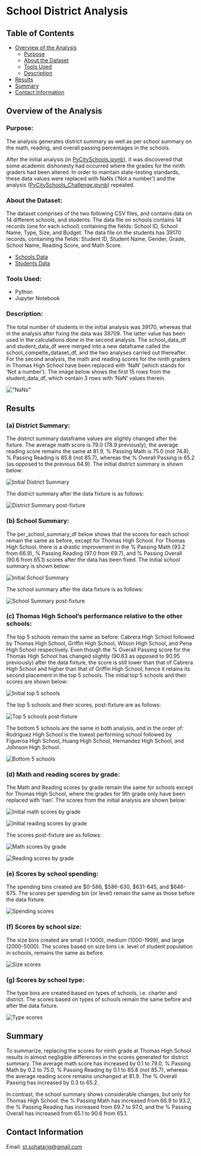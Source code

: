 # School District Analysis
## Table of Contents
- [Overview of the Analysis](#overview-of-the-analysis)
    - [Purpose](#purpose)
    - [About the Dataset](#about-the-dataset)
    - [Tools Used](#tools-used)
    - [Description](#description)
- [Results](#results)
- [Summary](#summary)
- [Contact Information](#contact-information)

## Overview of the Analysis
### Purpose:
The analysis generates district summary as well as per school summary on the math, reading, and overall passing percentages in the schools. 

After the initial analysis (in [PyCitySchools.ipynb](https://github.com/SohaT7/School_District_Analysis/blob/main/PyCitySchools.ipynb)), it was discovered that some academic dishonesty had occurred where the grades for the ninth graders had been altered. In order to maintain state-testing standards, these data values were replaced with NaNs (‘Not a number’) and the analysis ([PyCitySchools_Challenge.ipynb](https://github.com/SohaT7/School_District_Analysis/blob/main/PyCitySchools_Challenge.ipynb)) repeated.

### About the Dataset:
The dataset comprises of the two following CSV files, and contains data on 14 different schools, and students. </n>The data file on schools contains 14 records (one for each school) containing the fields: School ID, School Name, Type, Size, and Budget. </n>The data file on the students has 39170 records, containing the fields: Student ID, Student Name, Gender, Grade, School Name, Reading Score, and Math Score.

 - [Schools Data](https://github.com/SohaT7/School_District_Analysis/blob/main/Resources/schools_complete.csv)
 - [Students Data](https://github.com/SohaT7/School_District_Analysis/blob/main/Resources/students_complete.csv)

### Tools Used:
 - Python
 - Jupyter Notebook

### Description:
The total number of students in the initial analysis was 39170, whereas that in the analysis after fixing the data was 38709. The latter value has been used in the calculations done in the second analysis. 
The school_data_df and student_data_df were merged into a new dataframe called the school_compelte_dataset_df, and the two analyses carried out thereafter. 
For the second analysis, the math and reading scores for the ninth graders in Thomas High School have been replaced with ‘NaN’ (which stands for ‘Not a number’). The image below shows the first 15 rows from the student_data_df, which contain 3 rows with ‘NaN’ values therein.

!["NaNs"](https://github.com/SohaT7/School_District_Analysis/blob/main/Images/NaNs.png)

## Results
### (a) District Summary:
The district summary dataframe values are slightly changed after the fixture. The average math score is 79.0 (78.9 previously), the average reading score remains the same at 81.9, % Passing Math is 75.0 (not 74.8), % Passing Reading is 85.8 (not 85.7), whereas the % Overall Passing is 65.2 (as opposed to the previous 64.9).
The initial district summary is shown below:

![Initial District Summary](https://github.com/SohaT7/School_District_Analysis/blob/main/Images/initial_district_summary_df.png) 

The district summary after the data fixture is as follows:

![District Summary post-fixture](https://github.com/SohaT7/School_District_Analysis/blob/main/Images/district_summary_df.png)

### (b) School Summary:
The per_school_summary_df below shows that the scores for each school remain the same as before, except for Thomas High School. For Thomas High School, there is a drastic improvement in the % Passing Math (93.2 from 66.9), % Passing Reading (97.0 from 69.7), and % Passing Overall (90.6 from 65.1) scores after the data has been fixed. 
The initial school summary is shown below:

![Initial School Summary](https://github.com/SohaT7/School_District_Analysis/blob/main/Images/initial_per_school_summary_df.png)

The school summary after the data fixture is as follows:

![School Summary post-fixture](https://github.com/SohaT7/School_District_Analysis/blob/main/Images/per_school_summary_df.png)

### (c) Thomas High School’s performance relative to the other schools:
The top 5 schools remain the same as before: Cabrera High School followed by Thomas High School, Griffin High School, Wilson High School, and Pena High School respectively. Even though the % Overall Passing score for the Thomas High School has changed slightly (90.63 as opposed to 90.95 previously) after the data fixture, the score is still lower than that of Cabrera High School and higher than that of Griffin High School, hence it retains its second placement in the top 5 schools.
The initial top 5 schools and their scores are shown below:

![Initial top 5 schools](https://github.com/SohaT7/School_District_Analysis/blob/main/Images/initial_top5_schools.png)

The top 5 schools and their scores, post-fixture are as follows:

![Top 5 schools post-fixture](https://github.com/SohaT7/School_District_Analysis/blob/main/Images/top5_schools.png)

The bottom 5 schools are the same in both analysis, and in the order of: Rodriguez High School is the lowest performing school followed by Figueroa High School, Huang High School, Hernandez High School, and Johnson High School. 

![Bottom 5 schools](https://github.com/SohaT7/School_District_Analysis/blob/main/Images/bottom5_schools.png)

### (d) Math and reading scores by grade:
The Math and Reading scores by grade remain the same for schools except for Thomas High School, where the grades for 9th grade only have been replaced with ‘nan’.
The scores from the initial analysis are shown below:

![Initial math scores by grade](https://github.com/SohaT7/School_District_Analysis/blob/main/Images/initial_math_scores_by_grade.png)

![Initial reading scores by grade](https://github.com/SohaT7/School_District_Analysis/blob/main/Images/initial_reading_scores_by_grade.png)

The scores post-fixture are as follows:

![Math scores by grade](https://github.com/SohaT7/School_District_Analysis/blob/main/Images/math_scores_by_grade.png)

![Reading scores by grade](https://github.com/SohaT7/School_District_Analysis/blob/main/Images/reading_scores_by_grade.png)

### (e) Scores by school spending:
The spending bins created are $0-586, $586-630, $631-645, and $646-675. The scores per spending bin (or level) remain the same as those before the data fixture. 

![Spending scores](https://github.com/SohaT7/School_District_Analysis/blob/main/Images/spending_summary_df.png)

### (f) Scores by school size:
The size bins created are small (<1000), medium (1000-1999), and large (2000-5000). The scores based on size bins i.e. level of student population in schools, remains the same as before.

![Size scores](https://github.com/SohaT7/School_District_Analysis/blob/main/Images/size_summary_df.png)

### (g) Scores by school type:
The type bins are created based on types of schools, i.e. charter and district. The scores based on types of schools remain the same before and after the data fixture. 

![Type scores](https://github.com/SohaT7/School_District_Analysis/blob/main/Images/type_summary_df.png)

## Summary
To summarize, replacing the scores for ninth grade at Thomas High School results in almost negligible differences in the scores generated for district summary. The average math score has increased by 0.1 to 79.0, % Passing Math by 0.2 to 75.0, % Passing Reading by 0.1 to 85.8 (not 85.7), whereas the average reading score remains unchanged at 81.9. The % Overall Passing has increased by 0.3 to 65.2.

In contrast, the school summary shows considerable changes, but only for Thomas High School: the % Passing Math has increased from 66.9 to 93.2, the % Passing Reading has increased from 69.7 to 97.0, and the % Passing Overall has increased from 65.1 to 90.6 from 65.1. 

## Contact Information
Email: st.sohatariq@gmail.com







